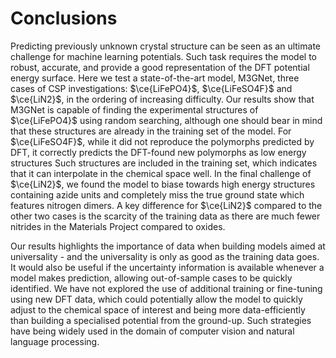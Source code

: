 # Conclusions

Predicting previously unknown crystal structure can be seen as an ultimate challenge for machine learning potentials.
Such task requires the model to robust, accurate, and provide a good representation of the DFT potential energy surface.
Here we test a state-of-the-art model, M3GNet, three cases of CSP investigations: $\ce{LiFePO4}$, $\ce{LiFeSO4F}$ and
$\ce{LiN2}$, in the ordering of increasing difficulty.
Our results show that M3GNet is capable of finding the experimental structures of $\ce{LiFePO4}$ using random searching,
although one should bear in mind that these structures are already in the training set of the model.
For $\ce{LiFeSO4F}$, while it did not reproduce the polymorphs predicted by DFT, it correctly predicts the DFT-found new
polymorphs as low energy structures
Such structures are included in the training set,
which indicates that it can interpolate in the chemical space well.
In the final challenge of $\ce{LiN2}$, we found the model to biase towards high energy structures containing
azide units and completely miss the true ground state which features nitrogen dimers. 
A key difference for $\ce{LiN2}$ compared to the other two cases is the scarcity of the training data as there are much
fewer nitrides in the Materials Project compared to oxides. 

Our results highlights the importance of data when building models aimed at universality - and the universality is only as
good as the training data goes.
It would also be useful if the uncertainty information is available whenever a model makes prediction, 
allowing out-of-sample cases to be quickly identified. 
We have not explored the use of additional training or fine-tuning using new DFT data,
which could potentially allow the model to quickly adjust to the chemical space of interest and being
more data-efficiently than building a specialised potential from the ground-up.
Such strategies have being widely used in the domain of computer vision and natural language processing.
